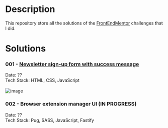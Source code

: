 # Description
This repository store all the solutions of the [FrontEndMentor](https://www.frontendmentor.io/) challenges that I did. 

# Solutions

### 001 - [Newsletter sign-up form with success message](https://www.frontendmentor.io/solutions/newsletter-signup-form-with-success-message-html-css-js-GfwZEJNatd)
Date: ?? <br>
Tech Stack: HTML, CSS, JavaScript <br><br>
![image](https://github.com/user-attachments/assets/3088c1bc-3de9-4492-8808-dfac94ca9579)

### 002 - Browser extension manager UI (IN PROGRESS)
Date: ?? <br>
Tech Stack: Pug, SASS, JavaScript, Fastify <br><br>
